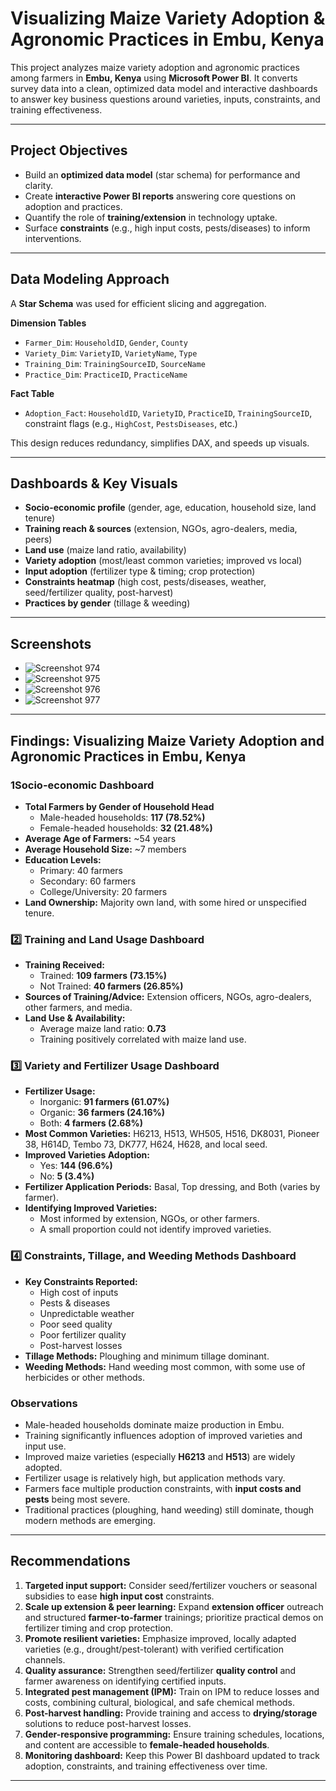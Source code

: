 # Visualizing Maize Variety Adoption & Agronomic Practices in Embu, Kenya

This project analyzes maize variety adoption and agronomic practices among farmers in **Embu, Kenya** using **Microsoft Power BI**. It converts survey data into a clean, optimized data model and interactive dashboards to answer key business questions around varieties, inputs, constraints, and training effectiveness.

---

## Project Objectives
- Build an **optimized data model** (star schema) for performance and clarity.
- Create **interactive Power BI reports** answering core questions on adoption and practices.
- Quantify the role of **training/extension** in technology uptake.
- Surface **constraints** (e.g., high input costs, pests/diseases) to inform interventions.

---

## Data Modeling Approach
A **Star Schema** was used for efficient slicing and aggregation.

**Dimension Tables**
- `Farmer_Dim`: `HouseholdID`, `Gender`, `County`
- `Variety_Dim`: `VarietyID`, `VarietyName`, `Type`
- `Training_Dim`: `TrainingSourceID`, `SourceName`
- `Practice_Dim`: `PracticeID`, `PracticeName`

**Fact Table**
- `Adoption_Fact`: `HouseholdID`, `VarietyID`, `PracticeID`, `TrainingSourceID`, constraint flags (e.g., `HighCost`, `PestsDiseases`, etc.)

This design reduces redundancy, simplifies DAX, and speeds up visuals.

---

## Dashboards & Key Visuals
- **Socio-economic profile** (gender, age, education, household size, land tenure)
- **Training reach & sources** (extension, NGOs, agro-dealers, media, peers)
- **Land use** (maize land ratio, availability)
- **Variety adoption** (most/least common varieties; improved vs local)
- **Input adoption** (fertilizer type & timing; crop protection)
- **Constraints heatmap** (high cost, pests/diseases, weather, seed/fertilizer quality, post-harvest)
- **Practices by gender** (tillage & weeding)

---

## Screenshots
- ![Screenshot 974](Screenshot%20(974).png)
- ![Screenshot 975](Screenshot%20(975).png)
- ![Screenshot 976](Screenshot%20(976).png)
- ![Screenshot 977](Screenshot%20(977).png)

---

## Findings: Visualizing Maize Variety Adoption and Agronomic Practices in Embu, Kenya

### 1️Socio-economic Dashboard
- **Total Farmers by Gender of Household Head**
  - Male-headed households: **117 (78.52%)**
  - Female-headed households: **32 (21.48%)**
- **Average Age of Farmers:** ~54 years  
- **Average Household Size:** ~7 members  
- **Education Levels:**
  - Primary: 40 farmers
  - Secondary: 60 farmers
  - College/University: 20 farmers
- **Land Ownership:** Majority own land, with some hired or unspecified tenure.

### 2️⃣ Training and Land Usage Dashboard
- **Training Received:**
  - Trained: **109 farmers (73.15%)**
  - Not Trained: **40 farmers (26.85%)**
- **Sources of Training/Advice:** Extension officers, NGOs, agro-dealers, other farmers, and media.
- **Land Use & Availability:**
  - Average maize land ratio: **0.73**
  - Training positively correlated with maize land use.

### 3️⃣ Variety and Fertilizer Usage Dashboard
- **Fertilizer Usage:**
  - Inorganic: **91 farmers (61.07%)**
  - Organic: **36 farmers (24.16%)**
  - Both: **4 farmers (2.68%)**
- **Most Common Varieties:** H6213, H513, WH505, H516, DK8031, Pioneer 38, H614D, Tembo 73, DK777, H624, H628, and local seed.
- **Improved Varieties Adoption:**
  - Yes: **144 (96.6%)**
  - No: **5 (3.4%)**
- **Fertilizer Application Periods:** Basal, Top dressing, and Both (varies by farmer).
- **Identifying Improved Varieties:**
  - Most informed by extension, NGOs, or other farmers.
  - A small proportion could not identify improved varieties.

### 4️⃣ Constraints, Tillage, and Weeding Methods Dashboard
- **Key Constraints Reported:**
  - High cost of inputs
  - Pests & diseases
  - Unpredictable weather
  - Poor seed quality
  - Poor fertilizer quality
  - Post-harvest losses
- **Tillage Methods:** Ploughing and minimum tillage dominant.
- **Weeding Methods:** Hand weeding most common, with some use of herbicides or other methods.

### Observations
- Male-headed households dominate maize production in Embu.
- Training significantly influences adoption of improved varieties and input use.
- Improved maize varieties (especially **H6213** and **H513**) are widely adopted.
- Fertilizer usage is relatively high, but application methods vary.
- Farmers face multiple production constraints, with **input costs and pests** being most severe.
- Traditional practices (ploughing, hand weeding) still dominate, though modern methods are emerging.

---

## Recommendations
1. **Targeted input support:** Consider seed/fertilizer vouchers or seasonal subsidies to ease **high input cost** constraints.
2. **Scale up extension & peer learning:** Expand **extension officer** outreach and structured **farmer-to-farmer** trainings; prioritize practical demos on fertilizer timing and crop protection.
3. **Promote resilient varieties:** Emphasize improved, locally adapted varieties (e.g., drought/pest-tolerant) with verified certification channels.
4. **Quality assurance:** Strengthen seed/fertilizer **quality control** and farmer awareness on identifying certified inputs.
5. **Integrated pest management (IPM):** Train on IPM to reduce losses and costs, combining cultural, biological, and safe chemical methods.
6. **Post-harvest handling:** Provide training and access to **drying/storage** solutions to reduce post-harvest losses.
7. **Gender-responsive programming:** Ensure training schedules, locations, and content are accessible to **female-headed households**.
8. **Monitoring dashboard:** Keep this Power BI dashboard updated to track adoption, constraints, and training effectiveness over time.

---
